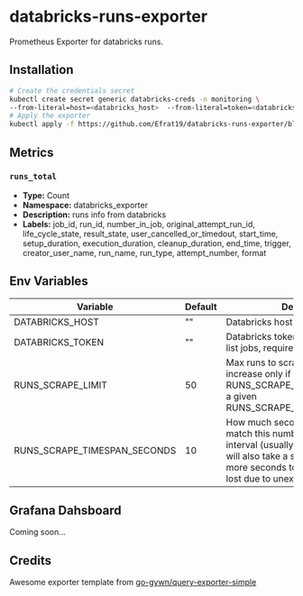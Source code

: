 # databricks-runs-exporter
Prometheus Exporter for databricks runs.

## Installation
```bash
# Create the credentials secret 
kubectl create secret generic databricks-creds -n monitoring \ 
--from-literal=host=<databricks_host>  --from-literal=token=<databricks_token>
# Apply the exporter
kubectl apply -f https://github.com/Efrat19/databricks-runs-exporter/blob/main/k8s.yaml
```
## Metrics
### `runs_total`
- **Type:** Count
- **Namespace:** databricks_exporter
- **Description:** runs info from databricks
- **Labels:** job_id, run_id, number_in_job, original_attempt_run_id, life_cycle_state, result_state, user_cancelled_or_timedout, start_time, setup_duration, execution_duration, cleanup_duration, end_time, trigger, creator_user_name, run_name, run_type, attempt_number, format

## Env Variables

| Variable                      | Default | Description |
| ----------------------------- | ------- | -----------------------------
| DATABRICKS_HOST               | ""      | Databricks host URL, required
| DATABRICKS_TOKEN              | ""      | Databricks token with permissions to list jobs, required
| RUNS_SCRAPE_LIMIT             | 50      | Max runs to scrape on each interval. increase only if you have more then RUNS_SCRAPE_LIMIT runs created in a given RUNS_SCRAPE_TIMESPAN_SECONDS
| RUNS_SCRAPE_TIMESPAN_SECONDS  | 10      | How much seconds ago to scrape, match this number with your scrape interval (usually 10s). The exporter will also take a safety margin of 10 more seconds to ensure no runs are lost due to unexpected delays.

## Grafana Dahsboard

Coming soon...
## Credits
Awesome exporter template from [go-gywn/query-exporter-simple](https://github.com/go-gywn/query-exporter-simple.git)

